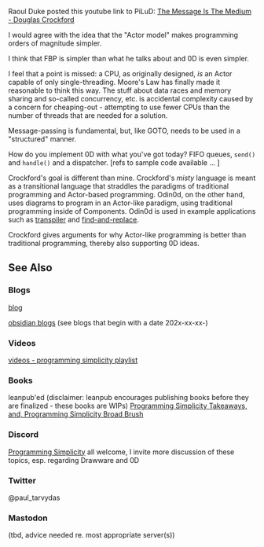 Raoul Duke posted this youtube link to PiLuD: [The Message Is The Medium - Douglas Crockford](https://www.youtube.com/watch?v=YD2tnHqNN7w)

I would agree with the idea that the "Actor model" makes programming orders of magnitude simpler.  

I think that FBP is simpler than what he talks about and 0D is even simpler.

I feel that a point is missed: a CPU, as originally designed, *is* an Actor capable of only single-threading.  Moore's Law has finally made it reasonable to think this way.  The stuff about data races and memory sharing and so-called concurrency, etc. is accidental complexity caused by a concern for cheaping-out - attempting to use fewer CPUs than the number of threads that are needed for a solution. 

Message-passing is fundamental, but, like GOTO, needs to be used in a "structured" manner.

How do you implement 0D with what you've got today?  FIFO queues, `send()` and `handle()` and a dispatcher. [refs to sample code available ... ]

Crockford's goal is different than mine.  Crockford's *misty* language is meant as a transitional language that straddles the paradigms of traditional programming and Actor-based programming.  Odin0d, on the other hand, uses diagrams to program in an Actor-like paradigm, using traditional programming inside of Components.  Odin0d is used in example applications such as [transpiler](https://github.com/guitarvydas/transpiler/tree/dev) and [find-and-replace](https://github.com/guitarvydas/find-and-replace). 

Crockford gives arguments for why Actor-like programming is better than traditional programming, thereby also supporting 0D ideas.
## See Also
### Blogs
[blog](https://guitarvydas.github.io/)

[obsidian blogs](https://publish.obsidian.md/programmingsimplicity) (see blogs that begin with a date 202x-xx-xx-)
### Videos
[videos - programming simplicity playlist](https://www.youtube.com/@programmingsimplicity2980)
### Books
leanpub'ed (disclaimer: leanpub encourages publishing books before they are finalized - these books are WIPs)
[Programming Simplicity Takeaways, and, Programming Simplicity Broad Brush](https://leanpub.com/u/paul-tarvydas)
### Discord
[Programming Simplicity](https://discord.gg/Jjx62ypR) all welcome, I invite more discussion of these topics, esp. regarding Drawware and 0D
### Twitter
@paul_tarvydas
### Mastodon
(tbd, advice needed re. most appropriate server(s))

<script src="https://utteranc.es/client.js" 
        repo="guitarvydas/guitarvydas.github.io" 
        issue-term="pathname" 
        theme="github-light" 
        crossorigin="anonymous" 
        async> 
</script> 
